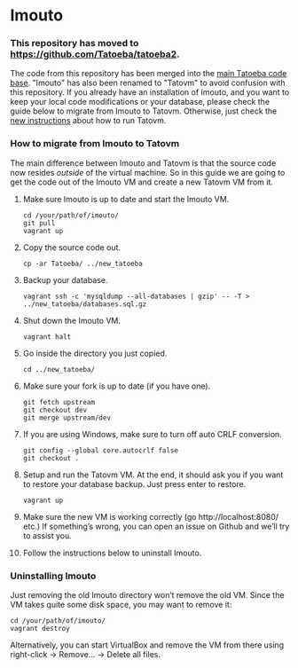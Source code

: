 # Imouto

### This repository has moved to https://github.com/Tatoeba/tatoeba2.

The code from this repository has been merged into the [main Tatoeba code base](https://github.com/Tatoeba/tatoeba2). "Imouto" has also been renamed to "Tatovm" to avoid confusion with this repository. If you already have an installation of Imouto, and you want to keep your local code modifications or your database, please check the guide below to migrate from Imouto to Tatovm. Otherwise, just check the [new instructions](https://github.com/Tatoeba/tatoeba2/blob/dev/README.tatovm.md) about how to run Tatovm.

### How to migrate from Imouto to Tatovm

The main difference between Imouto and Tatovm is that the source code now resides *outside* of the virtual machine. So in this guide we are going to get the code out of the Imouto VM and create a new Tatovm VM from it.

1. Make sure Imouto is up to date and start the Imouto VM.
    ```
    cd /your/path/of/imouto/
    git pull
    vagrant up
    ```
2. Copy the source code out.
    ```
    cp -ar Tatoeba/ ../new_tatoeba
    ```
3. Backup your database.
    ```
    vagrant ssh -c 'mysqldump --all-databases | gzip' -- -T > ../new_tatoeba/databases.sql.gz
    ```
4. Shut down the Imouto VM.
    ```
    vagrant halt
    ```
5. Go inside the directory you just copied.
    ```
    cd ../new_tatoeba/
    ```
6. Make sure your fork is up to date (if you have one).
    ```
    git fetch upstream
    git checkout dev
    git merge upstream/dev
    ```
7. If you are using Windows, make sure to turn off auto CRLF conversion.
    ```
    git config --global core.autocrlf false
    git checkout .
    ```
8. Setup and run the Tatovm VM. At the end, it should ask you if you want to restore your database backup. Just press enter to restore.
    ```
    vagrant up
    ```
9. Make sure the new VM is working correctly (go http://localhost:8080/ etc.) If something’s wrong, you can open an issue on Github and we’ll try to assist you.

10. Follow the instructions below to uninstall Imouto.

### Uninstalling Imouto

Just removing the old Imouto directory won’t remove the old VM. Since the VM takes quite some disk space, you may want to remove it:
```
cd /your/path/of/imouto/
vagrant destroy
```

Alternatively, you can start VirtualBox and remove the VM from there using right-click → Remove… → Delete all files.

